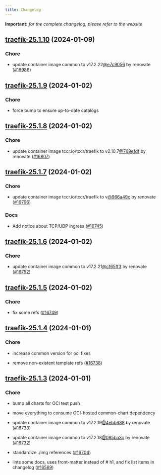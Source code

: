 ```yaml
---
title: Changelog
---
```


**Important:**
*for the complete changelog, please refer to the website*




## [traefik-25.1.10](https://github.com/truecharts/charts/compare/traefik-25.1.9...traefik-25.1.10) (2024-01-09)

### Chore



- update container image common to v17.2.22[@e7c9056](https://github.com/e7c9056) by renovate ([#16986](https://github.com/truecharts/charts/issues/16986))


## [traefik-25.1.9](https://github.com/truecharts/charts/compare/traefik-25.1.8...traefik-25.1.9) (2024-01-02)

### Chore



- force bump to ensure up-to-date catalogs


## [traefik-25.1.8](https://github.com/truecharts/charts/compare/traefik-25.1.7...traefik-25.1.8) (2024-01-02)

### Chore



- update container image tccr.io/tccr/traefik to v2.10.7[@769efdf](https://github.com/769efdf) by renovate ([#16807](https://github.com/truecharts/charts/issues/16807))


## [traefik-25.1.7](https://github.com/truecharts/charts/compare/traefik-25.1.6...traefik-25.1.7) (2024-01-02)

### Chore



- update container image tccr.io/tccr/traefik to v[@966a49c](https://github.com/966a49c) by renovate ([#16796](https://github.com/truecharts/charts/issues/16796))

### Docs



- Add notice about TCP/UDP ingress ([#16745](https://github.com/truecharts/charts/issues/16745))


## [traefik-25.1.6](https://github.com/truecharts/charts/compare/traefik-25.1.5...traefik-25.1.6) (2024-01-02)

### Chore



- update container image common to v17.2.21[@cf65ff3](https://github.com/cf65ff3) by renovate ([#16752](https://github.com/truecharts/charts/issues/16752))


## [traefik-25.1.5](https://github.com/truecharts/charts/compare/traefik-25.1.4...traefik-25.1.5) (2024-01-02)

### Chore



- fix some refs ([#16749](https://github.com/truecharts/charts/issues/16749))


## [traefik-25.1.4](https://github.com/truecharts/charts/compare/traefik-25.1.3...traefik-25.1.4) (2024-01-01)

### Chore



- increase common version for oci fixes

- remove non-existent template refs ([#16738](https://github.com/truecharts/charts/issues/16738))


## [traefik-25.1.3](https://github.com/truecharts/charts/compare/traefik-25.1.0...traefik-25.1.3) (2024-01-01)

### Chore



- bump all charts for OCI test push

- move everything to consume OCI-hosted common-chart dependency

- update container image common to v17.2.19[@4ebb688](https://github.com/4ebb688) by renovate ([#16733](https://github.com/truecharts/charts/issues/16733))

- update container image common to v17.2.18[@085ba3c](https://github.com/085ba3c) by renovate ([#16732](https://github.com/truecharts/charts/issues/16732))

- standardize ./img references ([#16704](https://github.com/truecharts/charts/issues/16704))

- lints some docs, uses front-matter instead of # h1, and fix list items in changelog ([#16589](https://github.com/truecharts/charts/issues/16589))

